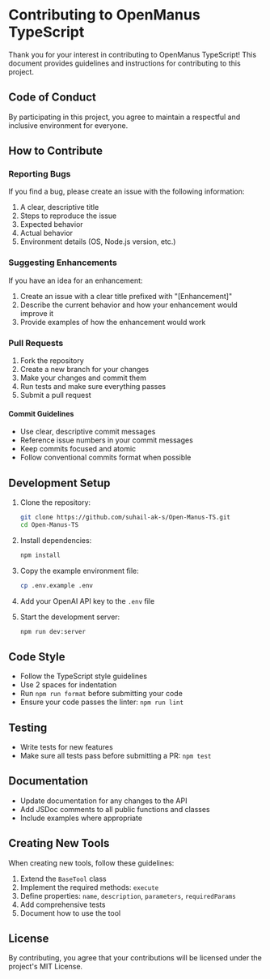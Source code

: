 # Contributing to OpenManus TypeScript

Thank you for your interest in contributing to OpenManus TypeScript! This document provides guidelines and instructions for contributing to this project.

## Code of Conduct

By participating in this project, you agree to maintain a respectful and inclusive environment for everyone.

## How to Contribute

### Reporting Bugs

If you find a bug, please create an issue with the following information:

1. A clear, descriptive title
2. Steps to reproduce the issue
3. Expected behavior
4. Actual behavior
5. Environment details (OS, Node.js version, etc.)

### Suggesting Enhancements

If you have an idea for an enhancement:

1. Create an issue with a clear title prefixed with "[Enhancement]"
2. Describe the current behavior and how your enhancement would improve it
3. Provide examples of how the enhancement would work

### Pull Requests

1. Fork the repository
2. Create a new branch for your changes
3. Make your changes and commit them
4. Run tests and make sure everything passes
5. Submit a pull request

#### Commit Guidelines

- Use clear, descriptive commit messages
- Reference issue numbers in your commit messages
- Keep commits focused and atomic
- Follow conventional commits format when possible

## Development Setup

1. Clone the repository:
   ```bash
   git clone https://github.com/suhail-ak-s/Open-Manus-TS.git
   cd Open-Manus-TS
   ```

2. Install dependencies:
   ```bash
   npm install
   ```

3. Copy the example environment file:
   ```bash
   cp .env.example .env
   ```

4. Add your OpenAI API key to the `.env` file

5. Start the development server:
   ```bash
   npm run dev:server
   ```

## Code Style

- Follow the TypeScript style guidelines
- Use 2 spaces for indentation
- Run `npm run format` before submitting your code
- Ensure your code passes the linter: `npm run lint`

## Testing

- Write tests for new features
- Make sure all tests pass before submitting a PR: `npm test`

## Documentation

- Update documentation for any changes to the API
- Add JSDoc comments to all public functions and classes
- Include examples where appropriate

## Creating New Tools

When creating new tools, follow these guidelines:

1. Extend the `BaseTool` class
2. Implement the required methods: `execute`
3. Define properties: `name`, `description`, `parameters`, `requiredParams`
4. Add comprehensive tests
5. Document how to use the tool

## License

By contributing, you agree that your contributions will be licensed under the project's MIT License. 